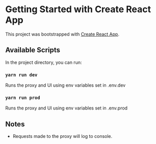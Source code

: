 # Getting Started with Create React App

This project was bootstrapped with [Create React App](https://github.com/facebook/create-react-app).

## Available Scripts

In the project directory, you can run:

### `yarn run dev`

Runs the proxy and UI using env variables set in .env.dev

### `yarn run prod`

Runs the proxy and UI using env variables set in .env.prod

## Notes

- Requests made to the proxy will log to console. 